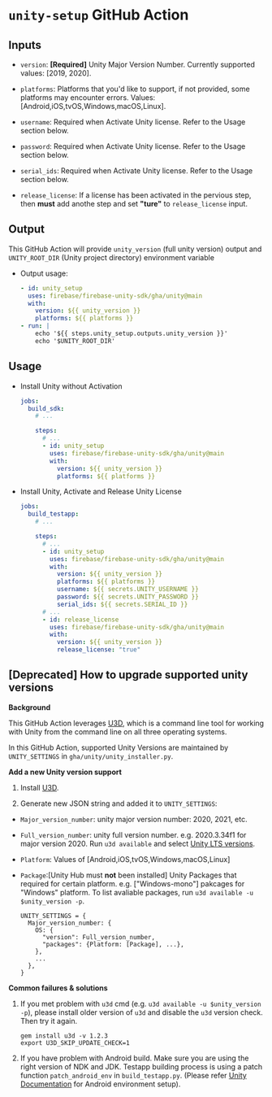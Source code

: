 # `unity-setup` GitHub Action

## Inputs
-  `version`: **[Required]** Unity Major Version Number. Currently supported values: [2019, 2020].

-  `platforms`: Platforms that you'd like to support, if not provided, some platforms may encounter errors. Values: [Android,iOS,tvOS,Windows,macOS,Linux].

-  `username`: Required when Activate Unity license. Refer to the Usage section below.

-  `password`: Required when Activate Unity license. Refer to the Usage section below.

-  `serial_ids`: Required when Activate Unity license. Refer to the Usage section below.

-  `release_license`: If a license has been activated in the pervious step, then **must** add anothe step and set **"ture"** to `release_license` input.

## Output

This GitHub Action will provide `unity_version` (full unity version) output and `UNITY_ROOT_DIR` (Unity project directory) environment variable 

-   Output usage:
    ```yml
    - id: unity_setup
      uses: firebase/firebase-unity-sdk/gha/unity@main
      with:
        version: ${{ unity_version }}
        platforms: ${{ platforms }}
    - run: |
        echo '${{ steps.unity_setup.outputs.unity_version }}'
        echo '$UNITY_ROOT_DIR'
    ```

## Usage
-   Install Unity without Activation
    ```yml
    jobs:
      build_sdk:
        # ...

        steps:
          # ...
          - id: unity_setup
            uses: firebase/firebase-unity-sdk/gha/unity@main
            with:
              version: ${{ unity_version }}
              platforms: ${{ platforms }}
    ```

-   Install Unity, Activate and Release Unity License
    ```yml
    jobs:
      build_testapp:
        # ...

        steps:
          # ...
          - id: unity_setup
            uses: firebase/firebase-unity-sdk/gha/unity@main
            with:
              version: ${{ unity_version }}
              platforms: ${{ platforms }}
              username: ${{ secrets.UNITY_USERNAME }}
              password: ${{ secrets.UNITY_PASSWORD }}
              serial_ids: ${{ secrets.SERIAL_ID }}
          # ...
          - id: release_license
            uses: firebase/firebase-unity-sdk/gha/unity@main
            with:
              version: ${{ unity_version }}
              release_license: "true"
    ```

## [Deprecated] How to upgrade supported unity versions
**Background**

This GitHub Action leverages [U3D](github.com/DragonBox/u3d), which is a command line tool for working with Unity from the command line on all three operating systems. 

In this GitHub Action, supported Unity Versions are maintained by `UNITY_SETTINGS` in `gha/unity/unity_installer.py`. 

**Add a new Unity version support**

1. Install [U3D](github.com/DragonBox/u3d).

2. Generate new JSON string and added it to `UNITY_SETTINGS`:
  -   `Major_version_number`: unity major version number: 2020, 2021, etc.
  -   `Full_version_number`: unity full version number. e.g. 2020.3.34f1 for major version 2020. Run `u3d available` and select [Unity LTS versions](https://unity3d.com/unity/qa/lts-releases).
  -   `Platform`: Values of [Android,iOS,tvOS,Windows,macOS,Linux]
  -   `Package`:[Unity Hub must **not** been installed] Unity Packages that required for certain platform. e.g. ["Windows-mono"] pakcages for "Windows" platform. To list avaliable packages, run `u3d available -u $unity_version -p`.

      ```
      UNITY_SETTINGS = {
        Major_version_number: {
          OS: {
            "version": Full_version_number,
            "packages": {Platform: [Package], ...},
          },
          ...
        },
      }
      ```

**Common failures & solutions**

1. If you met problem with `u3d` cmd (e.g. `u3d available -u $unity_version -p`), please install older version of `u3d` and disable the `u3d` version check. Then try it again.
    ```
    gem install u3d -v 1.2.3
    export U3D_SKIP_UPDATE_CHECK=1
    ``` 

2. If you have problem with Android build. Make sure you are using the right version of NDK and JDK. Testapp building process is using a patch function `patch_android_env` in `build_testapp.py`. (Please refer [Unity Documentation](https://docs.unity3d.com/Manual/android-sdksetup.html) for Android environment setup).
